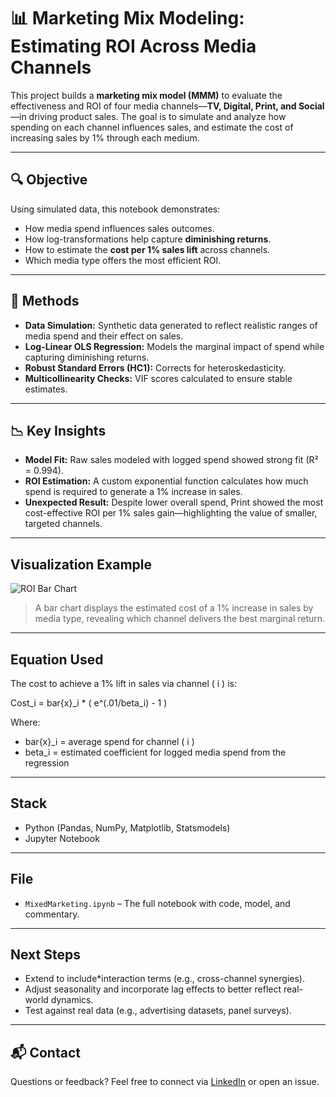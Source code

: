 # 📊 Marketing Mix Modeling: Estimating ROI Across Media Channels

This project builds a **marketing mix model (MMM)** to evaluate the effectiveness and ROI of four media channels—**TV, Digital, Print, and Social**—in driving product sales. The goal is to simulate and analyze how spending on each channel influences sales, and estimate the cost of increasing sales by 1% through each medium.

---

## 🔍 Objective

Using simulated data, this notebook demonstrates:

- How media spend influences sales outcomes.
- How log-transformations help capture **diminishing returns**.
- How to estimate the **cost per 1% sales lift** across channels.
- Which media type offers the most efficient ROI.

---

## 🧠 Methods

- **Data Simulation:** Synthetic data generated to reflect realistic ranges of media spend and their effect on sales.
- **Log-Linear OLS Regression:** Models the marginal impact of spend while capturing diminishing returns.
- **Robust Standard Errors (HC1):** Corrects for heteroskedasticity.
- **Multicollinearity Checks:** VIF scores calculated to ensure stable estimates.

---

## 📉 Key Insights

- **Model Fit:** Raw sales modeled with logged spend showed strong fit (R² = 0.994).
- **ROI Estimation:** A custom exponential function calculates how much spend is required to generate a 1% increase in sales.
- **Unexpected Result:** Despite lower overall spend, Print showed the most cost-effective ROI per 1% sales gain—highlighting the value of smaller, targeted channels.

---

## Visualization Example

![ROI Bar Chart](#)

> A bar chart displays the estimated cost of a 1% increase in sales by media type, revealing which channel delivers the best marginal return.

---

## Equation Used

The cost to achieve a 1% lift in sales via channel \( i \) is:


Cost_i = bar{x}_i * ( e^(.01/beta_i) - 1 )


Where:
- bar{x}_i = average spend for channel \( i \)
- beta_i = estimated coefficient for logged media spend from the regression

---

## Stack

- Python (Pandas, NumPy, Matplotlib, Statsmodels)
- Jupyter Notebook

---

## File

- `MixedMarketing.ipynb` – The full notebook with code, model, and commentary.

---

## Next Steps

- Extend to include*interaction terms (e.g., cross-channel synergies).
- Adjust seasonality and incorporate lag effects to better reflect real-world dynamics.
- Test against real data (e.g., advertising datasets, panel surveys).

---

## 📬 Contact

Questions or feedback? Feel free to connect via [LinkedIn](https://www.linkedin.com/ulrickmitton) or open an issue.

